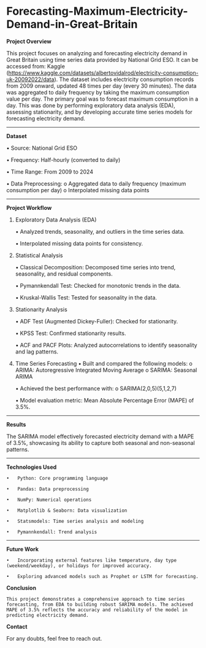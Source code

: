# Forecasting-Maximum-Electricity-Demand-in-Great-Britain
**Project Overview**

This project focuses on analyzing and forecasting electricity demand in Great Britain using time series data provided by National Grid ESO. It can be accessed from: Kaggle (https://www.kaggle.com/datasets/albertovidalrod/electricity-consumption-uk-20092022/data). The dataset includes electricity consumption records from 2009 onward, updated 48 times per day (every 30 minutes). The data was aggregated to daily frequency by taking the maximum consumption value per day.
The primary goal was to forecast maximum consumption in a day. This was done by performing exploratory data analysis (EDA), assessing stationarity, and by developing accurate time series models for forecasting electricity demand.

________________________________________

**Dataset**

•	Source: National Grid ESO

•	Frequency: Half-hourly (converted to daily)

•	Time Range: From 2009 to 2024

•	Data Preprocessing:
    o	Aggregated data to daily frequency (maximum consumption per day)
    o	Interpolated missing data points
________________________________________

**Project Workflow**
1. Exploratory Data Analysis (EDA)
   
    •	Analyzed trends, seasonality, and outliers in the time series data.
   
    •	Interpolated missing data points for consistency.
   
2. Statistical Analysis
   
    •	Classical Decomposition: Decomposed time series into trend, seasonality, and residual components.
   
    •	Pymannkendall Test: Checked for monotonic trends in the data.
   
    •	Kruskal-Wallis Test: Tested for seasonality in the data.
   
3. Stationarity Analysis
   
    •	ADF Test (Augmented Dickey-Fuller): Checked for stationarity.
   
    •	KPSS Test: Confirmed stationarity results.
   
    •	ACF and PACF Plots: Analyzed autocorrelations to identify seasonality and lag patterns.
   
4. Time Series Forecasting
   • Built and compared the following models:
        o	ARIMA: Autoregressive Integrated Moving Average
        o	SARIMA: Seasonal ARIMA
      
    •	Achieved the best performance with:
        o	SARIMA(2,0,5)(5,1,2,7)
        
    •	Model evaluation metric: Mean Absolute Percentage Error (MAPE) of 3.5%.
________________________________________
**Results**

The SARIMA model effectively forecasted electricity demand with a MAPE of 3.5%, showcasing its ability to capture both seasonal and non-seasonal patterns.
________________________________________

**Technologies Used**

    •	Python: Core programming language
    
    •	Pandas: Data preprocessing
    
    •	NumPy: Numerical operations
    
    •	Matplotlib & Seaborn: Data visualization
    
    •	Statsmodels: Time series analysis and modeling
    
    •	Pymannkendall: Trend analysis
________________________________________

**Future Work**

    •	Incorporating external features like temperature, day type (weekend/weekday), or holidays for improved accuracy.
    
    •	Exploring advanced models such as Prophet or LSTM for forecasting.
    
**Conclusion**

    This project demonstrates a comprehensive approach to time series forecasting, from EDA to building robust SARIMA models. The achieved MAPE of 3.5% reflects the accuracy and reliability of the model in predicting electricity demand.
    
**Contact**

For any doubts, feel free to reach out. 


